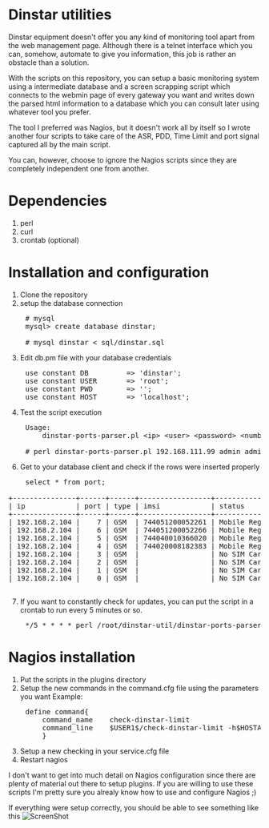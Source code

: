Dinstar utilities
=================

Dinstar equipment doesn't offer you any kind of monitoring tool apart from the web management page. Although there is a 
telnet interface which you can, somehow, automate to give you information, this job is rather an obstacle than a solution.

With the scripts on this repository, you can setup a basic monitoring system using a intermediate database and a screen 
scrapping script which connects to the webmin page of every gateway you want and writes down the parsed html information
to a database which you can consult later using whatever tool you prefer.

The tool I preferred was Nagios, but it doesn't work all by itself so I wrote another four scripts to take care of the ASR,
PDD, Time Limit and port signal captured all by the main script.

You can, however, choose to ignore the Nagios scripts since they are completely independent one from another.

Dependencies
=================

1. perl
2. curl
3. crontab (optional)

Installation and configuration
=================

1. Clone the repository 
2. setup the database connection
<pre>
    # mysql 
    mysql> create database dinstar;

    # mysql dinstar &#60; sql/dinstar.sql
</pre>
3. Edit db.pm file with your database credentials
<pre>
    use constant DB         => 'dinstar';
    use constant USER       => 'root';
    use constant PWD        => '';
    use constant HOST       => 'localhost';
</pre>
4. Test the script execution
<pre>
    Usage:
        dinstar-ports-parser.pl &#60;ip&#62; &#60;user&#62; &#60;password&#62; &#60;number-of-ports&#62;

    # perl dinstar-ports-parser.pl 192.168.111.99 admin admin 8
</pre>

6. Get to your database client and check if the rows were inserted properly
<pre>
    select * from port;

+---------------+------+------+-----------------+-------------------+----------+---------------------+--------+------+------+------+
| ip            | port | type | imsi            | status            | limit    | carrier             | signal | asr  | acd  | pdd  |
+---------------+------+------+-----------------+-------------------+----------+---------------------+--------+------+------+------+
| 192.168.2.104 |    7 | GSM  | 744051200052261 | Mobile Registered | No Limit | Personal            | 4      |   80 |    0 |    0 |
| 192.168.2.104 |    6 | GSM  | 744051200052266 | Mobile Registered | No Limit | Personal            | 4      |   80 |    0 |    0 |
| 192.168.2.104 |    5 | GSM  | 744040010366020 | Mobile Registered | No Limit | Telecel Paraguay    | 3      |   54 |  207 |    6 |
| 192.168.2.104 |    4 | GSM  | 744020008182383 | Mobile Registered | No Limit | Hutchison Paraguay  | 4      |   90 |    0 |    0 |
| 192.168.2.104 |    3 | GSM  |                 | No SIM Card       | No Limit |                     | 0      |    0 |    0 |    0 |
| 192.168.2.104 |    2 | GSM  |                 | No SIM Card       | No Limit |                     | 0      |    0 |    0 |    0 |
| 192.168.2.104 |    1 | GSM  |                 | No SIM Card       | No Limit |                     | 0      |    0 |    0 |    0 |
| 192.168.2.104 |    0 | GSM  |                 | No SIM Card       | No Limit |                     | 0      |    0 |    0 |    0 |

</pre>

7. If you want to constantly check for updates, you can put the script in a crontab to run every 5 minutes or so.
<pre>
    */5 * * * * perl /root/dinstar-util/dinstar-ports-parser.pl 192.168.111.99 admin admin 8
</pre>

Nagios installation
=================

1. Put the scripts in the plugins directory
2. Setup the new commands in the command.cfg file using the parameters you want
   Example:
<pre>
    define command{
        command_name    check-dinstar-limit
        command_line    $USER1$/check-dinstar-limit -h$HOSTADDRESS$ -w30 -c15
        }
</pre>
3. Setup a new checking in your service.cfg file
4. Restart nagios

I don't want to get into much detail on Nagios configuration since there are plenty of material out there to setup plugins.
If you are willing to use these scripts I'm pretty sure you alrealy know how to use and configure Nagios ;)

If everything were setup correctly, you should be able to see something like this
![ScreenShot](http://caruizdiaz.com/wp-content/uploads/2013/05/Screenshot.png)
